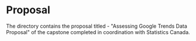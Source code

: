 # Proposal 

The directory contains the proposal titled - "Assessing Google Trends Data Proposal" of the capstone completed in coordination with Statistics Canada. 